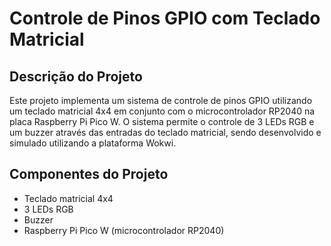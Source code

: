 # Controle de Pinos GPIO com Teclado Matricial

## Descrição do Projeto
Este projeto implementa um sistema de controle de pinos GPIO utilizando um teclado matricial 4x4 em conjunto com o microcontrolador RP2040 na placa Raspberry Pi Pico W. O sistema permite o controle de 3 LEDs RGB e um buzzer através das entradas do teclado matricial, sendo desenvolvido e simulado utilizando a plataforma Wokwi.

## Componentes do Projeto
- Teclado matricial 4x4
- 3 LEDs RGB
- Buzzer
- Raspberry Pi Pico W (microcontrolador RP2040)